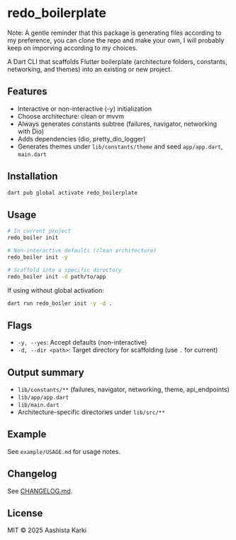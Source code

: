 # redo_boilerplate

Note: A gentle reminder that this package is generating files according to my preference, you can clone the repo and make your own, I will probably keep on imporving according to my choices.

A Dart CLI that scaffolds Flutter boilerplate (architecture folders, constants, networking, and themes) into an existing or new project.

## Features
- Interactive or non-interactive (-y) initialization
- Choose architecture: clean or mvvm
- Always generates constants subtree (failures, navigator, networking with Dio)
- Adds dependencies (dio, pretty_dio_logger)
- Generates themes under `lib/constants/theme` and seed `app/app.dart`, `main.dart`

## Installation
```bash
dart pub global activate redo_boilerplate
```

## Usage
```bash
# In current project
redo_boiler init

# Non-interactive defaults (clean architecture)
redo_boiler init -y

# Scaffold into a specific directory
redo_boiler init -d path/to/app
```

If using without global activation:
```bash
dart run redo_boiler init -y -d .
```

## Flags
- `-y, --yes`: Accept defaults (non-interactive)
- `-d, --dir <path>`: Target directory for scaffolding (use `.` for current)

## Output summary
- `lib/constants/**` (failures, navigator, networking, theme, api_endpoints)
- `lib/app/app.dart`
- `lib/main.dart`
- Architecture-specific directories under `lib/src/**`

## Example
See `example/USAGE.md` for usage notes.

## Changelog
See [CHANGELOG.md](CHANGELOG.md).

## License
MIT © 2025 Aashista Karki
